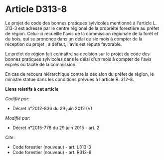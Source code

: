 # Article D313-8

Le projet de code des bonnes pratiques sylvicoles mentionné à l'article L. 313-3 est adressé par le centre régional de la
propriété forestière au préfet de région. Celui-ci recueille l'avis de la commission régionale de la forêt et du bois, qui se
prononce dans un délai de six mois à compter de la réception du projet ; à défaut, l'avis est réputé favorable.

Le préfet de région fait connaître sa décision sur le projet du code des bonnes pratiques sylvicoles dans le délai d'un mois
à compter de l'avis exprès ou tacite de la commission.

En cas de recours hiérarchique contre la décision du préfet de région, le ministre statue dans les conditions prévues à
l'article R. 312-8.

**Liens relatifs à cet article**

_Codifié par_:

  - Décret n°2012-836 du 29 juin 2012 (V)

_Modifié par_:

  - Décret n°2015-778 du 29 juin 2015 - art. 2

_Cite_:

  - Code forestier (nouveau) - art. L313-3
  - Code forestier (nouveau) - art. R312-8

